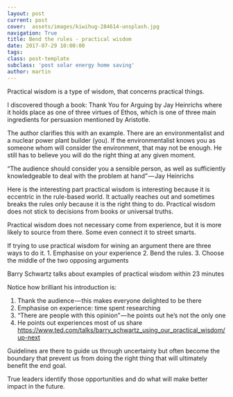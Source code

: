 ```yaml
---
layout: post
current: post
cover:  assets/images/kiwihug-284614-unsplash.jpg
navigation: True
title: Bend the rules - practical wisdom
date: 2017-07-29 10:00:00
tags: 
class: post-template
subclass: 'post solar energy home saving'
author: martin
---
```



Practical wisdom is a type of wisdom, that concerns practical things.

I discovered though a book: Thank You for Arguing by Jay Heinrichs where it holds place as one of three virtues of Ethos, which is one of three main ingredients for persuasion mentioned by Aristotle.

The author clarifies this with an example. There are an environmentalist and a nuclear power plant builder (you). If the environmentalist knows you as someone whom will consider the environment, that may not be enough. He still has to believe you will do the right thing at any given moment.

“The audience should consider you a sensible person, as well as sufficiently knowledgeable to deal with the problem at hand” — Jay Heinrichs

Here is the interesting part practical wisdom is interesting because it is eccentric in the rule-based world. It actually reaches out and sometimes breaks the rules only because it is the right thing to do. Practical wisdom does not stick to decisions from books or universal truths.

Practical wisdom does not necessary come from experience, but it is more likely to source from there. Some even connect it to street smarts.

If trying to use practical wisdom for wining an argument there are three ways to do it. 1. Emphasise on your experience 2. Bend the rules. 3. Choose the middle of the two opposing arguments

Barry Schwartz talks about examples of practical wisdom within 23 minutes

Notice how brilliant his introduction is:

1. Thank the audience — this makes everyone delighted to be there
2. Emphasise on experience: time spent researching
3. “There are people with this opinion” — he points out he’s not the only one
4. He points out experiences most of us share
https://www.ted.com/talks/barry_schwartz_using_our_practical_wisdom/up-next

Guidelines are there to guide us through uncertainty but often become the boundary that prevent us from doing the right thing that will ultimately benefit the end goal.

True leaders identify those opportunities and do what will make better impact in the future.
